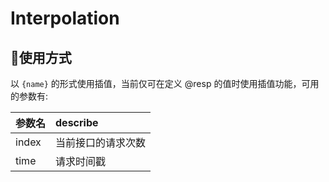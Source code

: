 # Interpolation

## 使用方式
以 `{name}` 的形式使用插值，当前仅可在定义 @resp 的值时使用插值功能，可用的参数有:

| 参数名 | describe |
| --- | :--- |
| index | 当前接口的请求次数 |
| time | 请求时间戳 |
    
